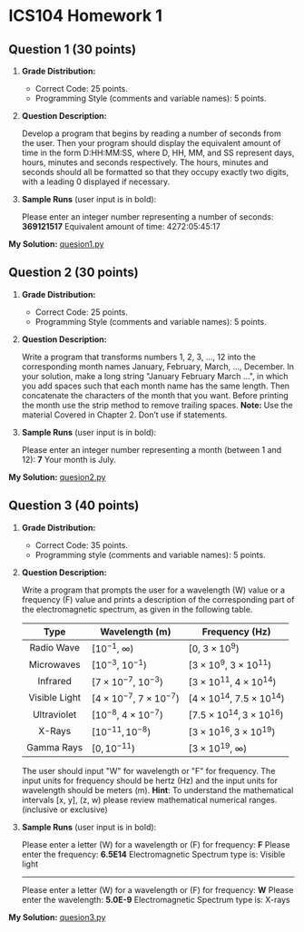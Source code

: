# ICS104 Homework 1

## Question 1 (30 points)

1. **Grade Distribution:**

   - Correct Code: 25 points.
   - Programming Style (comments and variable names): 5 points.

2. **Question Description:**

    Develop a program that begins by reading a number of seconds from the user. Then your program should display the equivalent amount of time in the form D:HH:MM:SS, where D, HH, MM, and SS represent days, hours, minutes and seconds respectively. The hours, minutes and seconds should all be formatted so that they occupy exactly two digits, with a leading 0 displayed if necessary.

3. **Sample Runs** (user input is in bold):

    Please enter an integer number representing a number of seconds: **369121517**
    Equivalent amount of time: 4272:05:45:17

**My Solution:** [quesion1.py](quesion1.py)

## Question 2 (30 points)

1. **Grade Distribution:**

   - Correct Code: 25 points.
   - Programming Style (comments and variable names): 5 points.

2. **Question Description:**

    Write a program that transforms numbers 1, 2, 3, …, 12 into the corresponding month names January, February, March, …, December. In your solution, make a long string "January February March ...", in which you add spaces such that each month name has the same length. Then concatenate the characters of the month that you want. Before printing the month use the strip method to remove trailing spaces.
    **Note:** Use the material Covered in Chapter 2. Don’t use if statements.

3. **Sample Runs** (user input is in bold):

    Please enter an integer number representing a month (between 1 and 12): **7**
    Your month is July.

**My Solution:** [quesion2.py](quesion2.py)

## Question 3 (40 points)

1. **Grade Distribution:**

   - Correct Code: 35 points.
   - Programming style (comments and variable names): 5 points.

2. **Question Description:**

    Write a program that prompts the user for a wavelength (W) value or a frequency (F) value and prints a description of the corresponding part of the electromagnetic spectrum, as given in the following table.

    | Type | Wavelength (m) | Frequency (Hz) |
    |:----:|----------------|----------------|
    | Radio Wave | $[10^{-1},\ \infty)$ | $[0,\ 3 \times 10^{9})$ |
    | Microwaves | $[10^{-3},\ 10^{-1})$ | $[3 \times 10^{9},\ 3 \times 10^{11})$ |
    | Infrared | $[7 \times 10^{-7},\ 10^{-3})$ | $[3 \times 10^{11},\ 4 \times 10^{14})$ |
    | Visible Light | $[4 \times 10^{-7},\ 7 \times 10^{-7})$ | $[4 \times 10^{14},\ 7.5 \times 10^{14})$ |
    | Ultraviolet | $[10^{-8},\ 4 \times 10^{-7})$ | $[7.5 \times 10^{14}, 3 \times 10^{16})$ |
    | X-Rays | $[10^{-11}, 10^{-8})$ | $[3 \times 10^{16}, 3 \times 10^{19})$ |
    | Gamma Rays | $[0, 10^{-11})$ | $[3 \times 10^{19},\ \infty)$ |

    The user should input "W" for wavelength or "F" for frequency. The input units for frequency should be hertz (Hz) and the input units for wavelength should be meters (m).
    **Hint**: To understand the mathematical intervals [x, y], (z, w) please review mathematical numerical ranges. (inclusive or exclusive)

3. **Sample Runs** (user input is in bold):

    Please enter a letter (W) for a wavelength or (F) for frequency: **F**
    Please enter the frequency: **6.5E14**
    Electromagnetic Spectrum type is: Visible light

    ---

    Please enter a letter (W) for a wavelength or (F) for frequency: **W**
    Please enter the wavelength: **5.0E-9**
    Electromagnetic Spectrum type is: X-rays

**My Solution:** [quesion3.py](quesion3.py)
